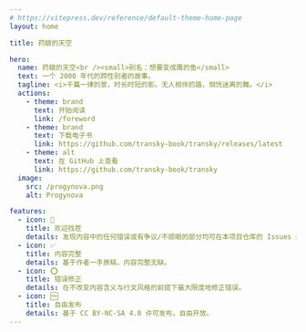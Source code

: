 ```yaml
---
# https://vitepress.dev/reference/default-theme-home-page
layout: home

title: 药娘的天空

hero:
  name: 药娘的天空<br /><small>别名：想要变成鹰的鱼</small>
  text: 一个 2000 年代的跨性别者的故事。
  tagline: <i>千篇一律的景，时长时短的影。无人相伴的路，惝恍迷离的舞。</i>
  actions:
    - theme: brand
      text: 开始阅读
      link: /foreword
    - theme: brand
      text: 下载电子书
      link: https://github.com/transky-book/transky/releases/latest
    - theme: alt
      text: 在 GitHub 上查看
      link: https://github.com/transky-book/transky
  image:
    src: /progynova.png
    alt: Progynova

features:
  - icon: 🔧
    title: 欢迎找茬
    details: 发现内容中的任何错误或有争议/不顺眼的部分均可在本项目仓库的 Issues 提出或创建 Pull request。
  - icon: ✅
    title: 内容完整
    details: 基于作者一手原稿，内容完整无缺。
  - icon: ⭕
    title: 错误修正
    details: 在不改变内容含义与行文风格的前提下最大限度地修正错误。
  - icon: 🆓
    title: 自由发布
    details: 基于 CC BY-NC-SA 4.0 许可发布，自由开放。
---
```

